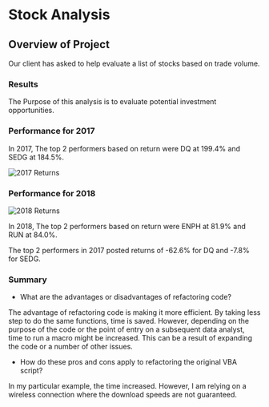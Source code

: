 # **Stock Analysis**

## **Overview of Project**

Our client has asked to help evaluate a list of stocks based on trade volume. 

### **Results**

The Purpose of this analysis is to evaluate potential investment opportunities.

### **Performance for 2017**

In 2017, The top 2 performers based on return were DQ at 199.4% and SEDG at 184.5%. 

![2017 Returns](https://user-images.githubusercontent.com/106631875/175757686-5d6f04e9-9102-4304-b2e2-9c21558b946d.png)

### **Performance for 2018**

![2018 Returns](https://user-images.githubusercontent.com/106631875/175757688-d7662970-1ac5-49cd-864a-2219f3fbcdb2.png)

In 2018, The top 2 performers based on return were ENPH at 81.9% and RUN at 84.0%. 

The top 2 performers in 2017 posted returns of -62.6% for DQ and -7.8% for SEDG. 


### **Summary**

-	What are the advantages or disadvantages of refactoring code?

The advantage of refactoring code is making it more efficient. By taking less step to do the same functions, time is saved. However, depending on the purpose of the code or the point of entry on a subsequent data analyst, time to run a macro might be increased. This can be a result of expanding the code or 
a number of other issues.

-	How do these pros and cons apply to refactoring the original VBA script?

In my particular example, the time increased. However, I am relying on a wireless connection where the download speeds are not guaranteed. 
